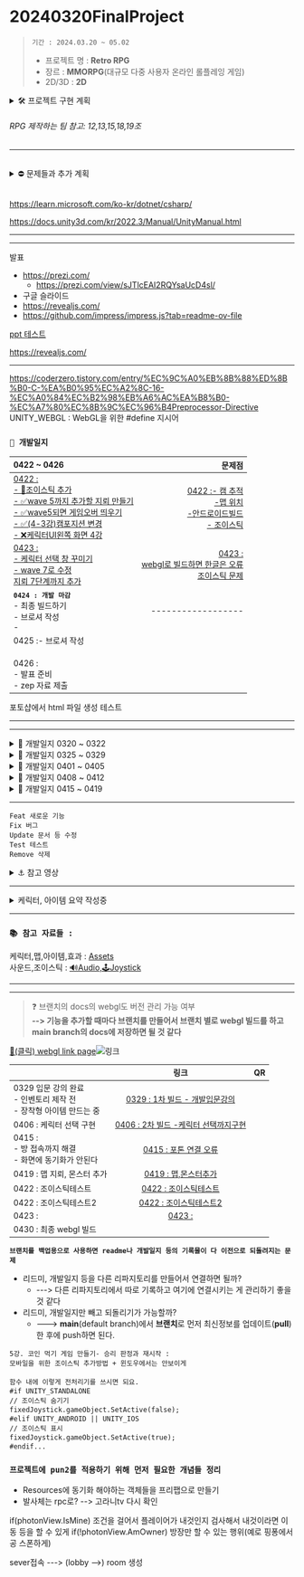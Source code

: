 <!-- 주석 -->
<!-- 주석 
```
[![Hits](https://hits.seeyoufarm.com/api/count/incr/badge.svg?url=https%3A%2F%2Fgithub.com%2Fs8st%2Fhit-counter&count_bg=%2379C83D&title_bg=%23555555&icon=&icon_color=%23E7E7E7&title=hits&edge_flat=false)](https://hits.seeyoufarm.com)
```


-->


# 20240320FinalProject

<!-- 
[![Hits](https://hits.seeyoufarm.com/api/count/incr/badge.svg?url=https%3A%2F%2Fgithub.com%2Fs8st%2Fhit-counter&count_bg=%2300f&title_bg=%23000000&icon=unity.svg&icon_color=%23ff0000&title=이것은왔다갔다_저장만해도숫자가계속올라가는구만_띄어쓰기는_안되는가???&edge_flat=false)](https://hits.seeyoufarm.com)
-->

> `기간 : 2024.03.20 ~ 05.02`
>- 프로젝트 명 : **Retro RPG**
>- 장르 :  **MMORPG**(대규모 다중 사용자 온라인 롤플레잉 게임)
>- 2D/3D : **2D**


<details >
    <summary >🛠 프로젝트 구현 계획  </summary> 

### 필수 구현사항을 먼저 구현하고 시간이 남으면 선택 사항까지 구현 

`게임 개발 입문 강의의 TopDown방식으로 제작하고 아래 요소를 추가 `    


- 필수 구현:
    - [x] 개발 입문 강의를 기초로 TopDown rpg만들기(기초적인 게임 뼈대)
    - [ ] 개발 입문 강의의 케릭터에 새로운 무기와 아이템으로 변경
    - [ ] 개발 입문 강의의 UI와 맵 등을 변형해서 사용해 보자
    - [ ] 개발 입문 강의에서 다룬 다양한 아이템 적용하기  
    - [ ] ❌ 숙련과정에 나온 인벤토리 적용하기(아이템과 상호작용) :  
---> `2주 정도 시도했지만 기본 지식의 부족으로 포기하고 다른 부분을 먼저 구현하기로 결정 `

<br>

- 추가 선택 구현
    - ✅ webgl로 빌드(pc나 안드로이드보다 오류가 많아서 추가 구현사항으로)
    - [ ] 멀티플레이를 위한 포톤추가(포톤 20명까지 무료)
    - [ ] 모바일에서도 호환되게 터치와 조이스틱 키 추가


</details>    

  





###### RPG 제작하는 팀 참고: 12,13,15,18,19조  
---  



 

<br>  


<details >
    <summary >  ⛔ 문제들과 추가 계획  </summary> 

![alt text](image.png)  
- ❌ **~인벤토리 구현하기~**
- [ ] deathzone 설정하기 --> 맵 테투리에 설정
- [ ] 발사체 별로 충돌 이펙트 --> 강의의 파티클이나 에셋의 스프라이트
- ✅ 몬스터 이동을 안하는 문제
- [ ] 몬스터 애니메이션 
- 🔺 발사체마다 사운드 
- [ ] 그림자 스프라이트 추가하기
- [ ] 아이템마다 AttackSo를 만들고 스탯 구분하기
- [ ] 물약 아이템 statsModifier에 AttackSo추가하기
- ✅ wave 증가마다 몬스터 발생 --> wave삭제하고 스폰 지점에서 발생으로 변경하기
- [ ] 맵 다양화하기 --> 포톤으로 멀티플레이 구현이 힘들 경우 다양한 맵에서 싱글플레이 할 수 있도록
    - [ ] 버블버블,봄버맨,스노우브로스,텀블팝 맵 참고
- [ ] 케릭터 포토샵으로 만들기 : 버블버블,봄버맨,스노우브로스,텀블팝 참고  
https://kjk-dev.notion.site/Spawn-Monster-6786e1326071408382c6f02ed306f935

</details>  










<br>  



https://learn.microsoft.com/ko-kr/dotnet/csharp/    

https://docs.unity3d.com/kr/2022.3/Manual/UnityManual.html  





---  




---  
발표  
- https://prezi.com/
    - https://prezi.com/view/sJTlcEAI2RQYsaUcD4sl/
- 구글 슬라이드
- https://revealjs.com/
- https://github.com/impress/impress.js?tab=readme-ov-file

[ppt 테스트](https://s8st.github.io/20240320FinalProject/ppt/index.html)

https://revealjs.com/

---  

https://coderzero.tistory.com/entry/%EC%9C%A0%EB%8B%88%ED%8B%B0-C-%EA%B0%95%EC%A2%8C-16-%EC%A0%84%EC%B2%98%EB%A6%AC%EA%B8%B0-%EC%A7%80%EC%8B%9C%EC%96%B4Preprocessor-Directive  
UNITY_WEBGL : WebGL을 위한 #define 지시어  

### `📝 개발일지  `

| 0422 ~ 0426   |  문제점    |
|:------------------|------------------:|
|[0422 :<br>- 🔺조이스틱 추가 <br>- ✅wave 5까지 추가할 지뢰 만들기 <br>- ✅wave5되면 게임오버 띄우기  <br>- ✅(4-3강)캠포지션 변경<br>- ❌케릭터UI왼쪽 화면 4강](storageFiles/schedule/0422.md) |[0422 :- 캠 추적<br>-맵 위치<br>-안드로이드빌드<br>- 조이스틱 ](storageFiles/trouble/0422T.md) |
|[0423 :  <br>- 케릭터 선택 창 꾸미기<br>- wave 7로 수정<br>지뢰 7단계까지 추가](storageFiles/schedule/0423.md)|[0423 : <br>webgl로 빌드하면 한글은 오류<br>조이스틱 문제<br>](storageFiles/trouble/0423T.md)|
|**`0424 : 개발 마감`**<br>- 최종 빌드하기<br>- 브로셔 작성<br>-  |------------------|
|0425 :- 브로셔 작성<br><br>  ||
|0426 : <br>- 발표 준비<br>- zep 자료 제출||

포토샵에서 html 파일 생성 테스트  









---  














--- 

<details >
    <summary > 📝 개발일지 0320 ~ 0322   </summary> 

```mermaid
gantt
    title ⚙ 주간 계획 0320 ~0322 ⚙
    dateFormat  YYYY-MM-DD
    section 21일 목
    움직임 구현         :a1, 2024-03-21, 1d
   맵 구현     : 2024-03-21, 1d
     충돌      :2024-03-21  , 2d
    section 22일 금
    
    공격      : 2024-03-22,1d
    아이템 구상하기      : 2024-03-22,1d
            

```

|0320 ~ 0322|문제점|
|--|--|
|[0320:프로젝트 시작](storageFiles/schedule/0320.md)|[0320:문제](storageFiles/trouble/0320Trb.md)|
|[0321:이동,맵 구현하기](storageFiles/schedule/0321.md)|[0321:이동문제](storageFiles/trouble/0321T.md)|
|[0322:아이템 정리하기](storageFiles/schedule/0322.md)||
</details> 


<details >
    <summary >📝 개발일지 0325 ~ 0329  </summary> 


```mermaid
gantt
    title 🎡 주간 계획 0325 ~ 0329 
    dateFormat  MM-DD

    section  
    ⏳ 개발입문강의 모두 적용하기 :a1, 03-25, 5d
    
    section 25일 ~26일
    오브젝트 풀 구현, 애니메이션 컨트롤          : 03-25, 2d
    
    section 25일 ~ 27일 
    적, 넉백 구현          : 03-25, 2d
    

    
    데미지 피격, 파티클 구현             :03-26  , 3d
    
    section 27일 ~29일     
    사운드 컨트롤, UI, 로직구현     : 03-27,3d
        
    스텟 계산하기, 아이템      : 03-28,2d
    로직 강화하기      : 03-28,2d
            

```


| 0325 ~ 0329    |  문제점    |
|:------------------:|:------------------:|
|[0325 : 오브젝트 풀](storageFiles/schedule/0325.md)           |           |
|[0326 : 애니메이션,적,피격](storageFiles/schedule/0326.md)          | [0326 : 애니메이션 문제](storageFiles/trouble/0326T.md)           |
|[0327 : 사운드,UI,로직,스탯,아이템 ](storageFiles/schedule/0327.md)           |[0327 : 파티클종류,몬스터이동](storageFiles/trouble/0327T.md)           |
|   [0328:게임 개발 숙련 강의 복습하기 ](storageFiles/schedule/0328.md)       |      [0328 : 깃 충돌](storageFiles/trouble/0328T.md)      |
|        0329   |        [0329 :기존 작업과 새 작업 차이](storageFiles/trouble/0329T.md)    |

</details>  

<details >
    <summary > 📝 개발일지 0401 ~ 0405   </summary> 

```mermaid
gantt
    title 🎡 주간 계획 0401 ~ 0405 
    dateFormat  MM-DD

    section  
    ⏳ 인벤토리, 아이템 등 기본 요소 완성하기 :a1, 04-01, 5d
    
    section 1일 ~ 3일
    장착 아이템, 소비 아이템             : 04-01, 3d
    인벤토리 구현                       : 04-01, 3d


    section 2일 ~ 4일 
    인벤토리 수정                       : 04-02, 2d
    4가지 케릭터 구현                   : 04-02, 2d
    
  
    
    section 3일 ~ 5일     
    몬스터 발생구역 만들기                           : 04-03,2d
    맵 추가                             : 04-04,2d
        

```
### `📝 개발일지  `

| 0401 ~ 0405    |  문제점    |
|:------------------|------------------:|
|0401|[0401:아이템문제](storageFiles/trouble/0401T.md)|
|[0402: 케릭터 선택창](storageFiles/schedule/0402.md)|[0402:시네머신confiner](storageFiles/trouble/0402T.md)|
|[0403: InputSystem](storageFiles/schedule/0403.md)|[0403:스크립트-프리팹오류](storageFiles/trouble/0403T.md)|
|[0404: 몬스터 발생구역 수정하기](storageFiles/schedule/0404.md)|[0404:while문 오류](storageFiles/trouble/0404T.md)|
|[0405:케릭터 선택  ](storageFiles/schedule/0405.md)|[0405: 케릭터선택,인벤토리,아이템,상호작용](storageFiles/trouble/0405T.md)|

</details >  


<details >
    <summary > 📝 개발일지 0408 ~ 0412  </summary> 


```mermaid
gantt
    title 🎡 주간 계획 0408 ~ 0412 
    dateFormat  MM-DD

    section  
    ⏳ 인벤토리, 케릭터, 발사체, 맵 :a1, 04-08, 5d
    
    section 8일 
    인벤토리               : crit,04-08, 1d
    포토샵 작업 (케릭터, 맵, 발사체)                  : 04-08, 4d


    section 10일  
    스텟 수정, 애니메이션                       : 04-09, 4d
    

```


### `📝 개발일지  `

|0408 ~ 0412    |      |
|:------------------:|:------------------:|
|[0408:인벤토리](storageFiles/schedule/0408.md)||
|[0409:인벤토리구현](storageFiles/schedule/0409.md)||
|0410 : 선거 휴일| 선거 휴일|
|[0411 : 프로젝트 계획 수정](storageFiles/schedule/0411.md)||
|[0412 : 포톤 공부](storageFiles/schedule/0412.md)||




</details>  


<details >
    <summary > 📝 개발일지 0415 ~ 0419  </summary> 





### `📝 개발일지  `

| 0415 ~ 0419   | | 문제점    |
|:------------------|------------------:|------------------:|
|[0415 : `스프라이트 공부` <br> - ✅포톤:6~7강 따라하기](storageFiles/schedule/0415.md) ||[0415](storageFiles/trouble/0415T.md)|
|[0416 : `포토샵작업`<br>- ✅스노우맨 케릭터 추가<br>- ✅ 물풍선 만들기 ](storageFiles/schedule/0416.md)  ||[0416](storageFiles/trouble/0416T.md)|
|[0417 : `기존 에셋 자료 게임에 반영하기`<br>-🔺몬스터 추가하기 <br>-✅ 맵 추가하기<br>- ❌조이스틱 추가<br>- ✅발사체 애니메이션](storageFiles/schedule/0417.md)||[0417](storageFiles/trouble/0417T.md)|
|[0418 : <br>- ✅케릭터 조준 오류 수정하기 <br>- 🔺몬스터 추가하기  <br>- ❌조이스틱 달아보기 <br>-✅ 맵에 만든 지뢰에 데미지 추가하기](storageFiles/schedule/0418.md)  ||[0418](storageFiles/trouble/0418T.md)||
|[0419 :<br>- ❌발사체 별로 fx 변경하기<br>- ✅ 몬스터 애니메이션 오류 수정하기<br>- ❌ 조이스틱 연결해보기<br>- 🔺 맵 전환 --> wave증가할때 지뢰 증가로 변경<br><br>](storageFiles/schedule/0419.md) ||[0419 : 애니메이션 오류<br>](storageFiles/trouble/0419T.md)||
|**유저테스트 생략** |||

- https://www.youtube.com/watch?v=GGqwMGZiwCg




</details>  


---  


```
Feat 새로운 기능
Fix 버그
Update 문서 등 수정
Test 테스트
Remove 삭제
```


<details >
    <summary > ⚓ 참고 영상  </summary>  

 

<br>

|    |     |   |
|:------------------:|:------------------:|:------------------:|
|[케릭터 선택 방법](https://www.youtube.com/watch?v=pRw_YzkZThc&list=WL&index=1)|[inputsystem 사용법](https://www.youtube.com/watch?v=dsLBzrbo-Vs)|[게코딩 GeCoding](https://www.youtube.com/playlist?list=PLB8IH8T8K71ywWrrY-oKIVd1NBGUmpwh0)|
||||
|[포톤 : 고라니tv](https://www.youtube.com/playlist?list=PL3KKSXoBRRW3YE4UMnRH762vOhSHLdnpK)|[포톤 : 유니티쳐](https://www.youtube.com/playlist?list=PLR7ZBZc9XtFKaHIkPX3p7BETP8XGJLVVs)|[레트로 retr0 :<br>유니티 UNet 멀티플레이어 게임 개발하기](https://www.youtube.com/playlist?list=PLctzObGsrjfxQ6A8KX1heuQaNkL5xMA2D)|
|[레트로 retr0 :<br>유니티 멀티플레이어 네트워크 게임 한방에 만들기](https://www.youtube.com/playlist?list=PLctzObGsrjfwF7kkoraWb235U8Z602gx1)|||
||||
|[깃허브블로그 1부](https://www.youtube.com/playlist?list=PLIMb_GuNnFwfQBZQwD-vCZENL5YLDZekr)|[깃허브블로그 2부](https://www.youtube.com/playlist?list=PLIMb_GuNnFwfMm3alTSOmDK4AnpdG7USY)|[깃허브블로그](https://www.youtube.com/playlist?list=PL7nkwz9MkASx1wxXK51n7KtwQyXgoNL70)|
||||
|[**유니티 맵,fx 등 : 코더캣**](https://www.youtube.com/@seranine/playlists)|[곽영호 : 유니티 스프라이트 이해하기](https://www.youtube.com/watch?v=u_5tUu9f9OQ)||
|[[엔큐브] 유니티 2D 게임개발 기초 강좌](https://www.youtube.com/playlist?list=PLgX2DtsPa7hPGQznz3M6mIOokXVtrXKkC)|||
|[`고박사 유니티 기초강의`: **16강**](https://www.youtube.com/playlist?list=PLC2Tit6NyVieQ6vVq9HX9zEJKjPZ8QNcn)|||


</details>  


---   

<details >
    <summary >케릭터, 아이템 요약 작성중   </summary> 

|||
|:------:|:------:|
|[물약아이템](storageFiles/아이템/Item.md)||
|케릭터||
|맵||
|장비||
|발사체||
|배경음악|[BGM_03.webm](https://github.com/s8st/20240320FinalProject/assets/153998744/abcd1068-a734-485c-bbb0-cda85fa117e7)|


[BGM_03.webm](https://github.com/s8st/20240320FinalProject/assets/153998744/abcd1068-a734-485c-bbb0-cda85fa117e7)
</details>  



---

### `📚 참고 자료들 : `
케릭터,맵,아이템,효과   :  [Assets](storageFiles/References/ref_character_map_fx.md)  
사운드,조이스틱 :  [🔊Audio,🕹Joystick](storageFiles/References/ref_sound.md) 

---  

<!-- <details >
    <summary >`📝 개발일지  `  </summary> 


||링크|QR|
|--|:--:|:--:|
|0329 입문 강의 완료 <br> - 인벤토리 제작 전<br> - 장착형 아이템 만드는 중 |[webgl test](https://s8st.github.io/20240320FinalProject/)|![1l5Jj](https://github.com/s8st/20240320FinalProject/assets/153998744/f8bf26e7-5129-4b23-bd27-4916d5c29a13)  |


</details>  
 -->





---  
> ❓ 브랜치의 docs의 webgl도 버전 관리 가능 여부  
> **--> 기능을 추가할 때마다 브랜치를 만들어서 브랜치 별로 webgl 빌드를 하고 main branch의 docs에 저장하면 될 것 같다**


[🎉(클릭) webgl link page](https://s8st.github.io/20240320FinalProject/)![링크](https://github.com/s8st/20240320FinalProject/assets/153998744/00db9248-3142-4cbf-9de4-76e593ef938a)

||링크|QR|
|--|:--:|:--:|
|0329 입문 강의 완료 <br> - 인벤토리 제작 전<br> - 장착형 아이템 만드는 중 |[0329 : 1차 빌드 - 개발입문강의](https://s8st.github.io/20240320FinalProject/1/index.html)  |  |
|0406 : 케릭터 선택 구현|[0406 : 2차 빌드 -케릭터 선택까지구현](https://s8st.github.io/20240320FinalProject/2/index.html)||
|0415 : <br>- 방 접속까지 해결 <br>- 화면에 동기화가 안된다|[0415 : 포톤 연결 오류](https://s8st.github.io/20240320FinalProject/3/index.html)  ||
|0419 : 맵 지뢰, 몬스터 추가|[0419 : 맵,몬스터추가](https://s8st.github.io/20240320FinalProject/4/index.html)||
|0422 : 조이스틱테스트|[0422 : 조이스틱테스트](https://s8st.github.io/20240320FinalProject/5/index.html)||
|0422 : 조이스틱테스트2|[0422 : 조이스틱테스트2](https://s8st.github.io/20240320FinalProject/6/index.html)||
|0423 : |[0423 : ](https://s8st.github.io/20240320FinalProject/7/index.html)||
|0430 : 최종 webgl 빌드|||



**`브랜치를 백업용으로 사용하면 readme나 개발일지 등의 기록물이 다 이전으로 되돌려지는 문제`** 
- 리드미, 개발일지 등을 다른 리파지토리를 만들어서 연결하면 될까?
  - ---> 다른 리파지토리에서 따로 기록하고 여기에 연결시키는 게 관리하기 좋을 것 같다
- 리드미, 개발일지만 빼고 되돌리기가 가능할까?
    - ---> **main**(default branch)에서 **브랜치**로 먼저 최신정보를 업데이트(**pull**)한 후에 push하면 된다.


```
5강. 코인 먹기 게임 만들기- 승리 판정과 재시작 :
모바일을 위한 조이스틱 추가방법 + 윈도우에서는 안보이게

함수 내에 이렇게 전처리기를 쓰시면 되요.
#if UNITY_STANDALONE
// 조이스틱 숨기기
fixedJoystick.gameObject.SetActive(false);
#elif UNITY_ANDROID || UNITY_IOS
// 조이스틱 표시
fixedJoystick.gameObject.SetActive(true);
#endif...

```


### `프로젝트에 pun2를 적용하기 위해 먼저 필요한 개념들 정리`

- Resources에 동기화 해야하는 객체들을 프리팹으로 만들기
- 발사체는 rpc로? --> 고라니tv 다시 확인

 if(photonView.IsMine) 조건을 걸어서 플레이어가 내것인지 검사해서 내것이라면 이동 등을 할 수 있게
 if(!photonView.AmOwner) 방장만 할 수 있는 행위(예로 핑퐁에서 공 스폰하게)
 
sever접속 ---> (lobby -->) room 생성  


<!-- <details >
    <summary >`📝 개발일지  `  </summary> 


`📝 개발일지  `

|    |  문제점    |
|:------------------:|:------------------:|
|`[날짜 : ](storageFiles/schedule/날짜.md)`||
|||
|||
|||
|||


</details>  
 -->

